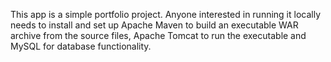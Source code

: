 This app is a simple portfolio project. Anyone interested in running it locally needs to install and set up Apache Maven to build an
executable WAR archive from the source files, Apache Tomcat to run the executable and MySQL for database functionality.
